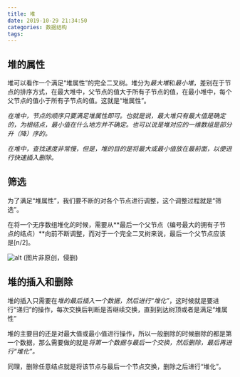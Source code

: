```yaml
---
title: 堆
date: 2019-10-29 21:34:50
categories: 数据结构
tags:
---
```


## 堆的属性

堆可以看作一个满足“堆属性”的完全二叉树。堆分为*最大堆*和*最小堆*，差别在于节点的排序方式，在最大堆中，父节点的值大于所有子节点的值，在最小堆中，每个父节点的值小于所有子节点的值。这就是“堆属性”。

*在堆中，节点的顺序只要满足堆属性即可。也就是说，最大堆只有最大值是确定的，为根结点，最小值在什么地方并不确定。也可以说是堆对应的一维数组是部分升（降）序的。*

*在堆中，查找速度非常慢，但是，堆的目的是将最大或最小值放在最前面，以便进行快速插入删除。*

## 筛选

为了满足“堆属性”，我们要不断的对各个节点进行调整，这个调整过程就是“筛选”。

在将一个无序数组堆化的时候，需要从**最后一个父节点（编号最大的拥有子节点的结点）**向前不断调整，而对于一个完全二叉树来说，最后一个父节点应该是[n/2]。

![alt](http://m.qpic.cn/psb?/V11NehB63qJi50/hzKMcSIHg3dt*rgXL*3LyztWM.2Y0NZtqCXBc2MfrFc!/b/dLgAAAAAAAAA&bo=AATLAQAAAAADB.w!&rf=viewer_4)
(图片非原创，侵删)

## 堆的插入和删除

堆的插入只需要在*堆的最后插入一个数据，然后进行“堆化”*，这时候就是要进行“递归”的操作，每次交换后判断是否继续交换，直到到达树顶或者是满足“堆属性”

堆的主要目的还是对最大值或最小值进行操作，所以一般删除的时候删除的都是第一个数据，那么需要做的就是*将第一个数据与最后一个交换，然后删除，最后再进行“堆化”。*

同理，删除任意结点就是将该节点与最后一个节点交换，删除之后进行“堆化”。
